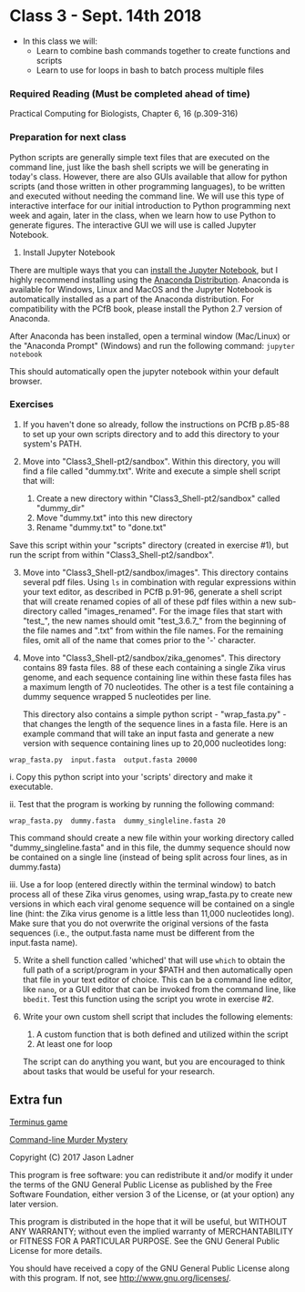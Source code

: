 # Class 3 - Sept. 14th 2018
- In this class we will:
    - Learn to combine bash commands together to create functions and scripts
    - Learn to use for loops in bash to batch process multiple files

### Required Reading (**Must be completed ahead of time**)
Practical Computing for Biologists, Chapter 6, 16 (p.309-316)

### Preparation for next class

Python scripts are generally simple text files that are executed on the command line, just like the bash shell scripts we will be generating in today's class. However, there are also GUIs available that allow for python scripts (and those written in other programming languages), to be written and executed without needing the command line. We will use this type of interactive interface for our initial introduction to Python programming next week and again, later in the class, when we learn how to use Python to generate figures. The interactive GUI we will use is called Jupyter Notebook. 

1. Install Jupyter Notebook

There are multiple ways that you can [install the Jupyter Notebook](http://jupyter.org/install), but I highly recommend installing using the [Anaconda Distribution](https://www.anaconda.com/download/). Anaconda is available for Windows, Linux and MacOS and the Jupyter Notebook is automatically installed as a part of the Anaconda distribution. For compatibility with the PCfB book, please install the Python 2.7 version of Anaconda. 

After Anaconda has been installed, open a terminal window (Mac/Linux) or the "Anaconda Prompt" (Windows) and run the following command: ```jupyter notebook```

This should automatically open the jupyter notebook within your default browser. 

### Exercises

1. If you haven't done so already, follow the instructions on PCfB p.85-88 to set up your own scripts directory and to add this directory to your system's PATH.

2. Move into "Class3\_Shell-pt2/sandbox". Within this directory, you will find a file called "dummy.txt". Write and execute a simple shell script that will:
    1. Create a new directory within "Class3\_Shell-pt2/sandbox" called "dummy_dir"
    2. Move "dummy.txt" into this new directory
    3. Rename "dummy.txt" to "done.txt"

Save this script within your "scripts" directory (created in exercise #1), but run the script from within "Class3\_Shell-pt2/sandbox".

3. Move into "Class3\_Shell-pt2/sandbox/images". This directory contains several pdf files. Using ```ls``` in combination with regular expressions within your text editor, as described in PCfB p.91-96, generate a shell script that will create renamed copies of all of these pdf files within a new sub-directory called "images\_renamed". For the image files that start with "test\_", the new names should omit "test\_3.6.7\_" from the beginning of the file names and ".txt" from within the file names. For the remaining files, omit all of the name that comes prior to the '-' character.

4. Move into "Class3\_Shell-pt2/sandbox/zika\_genomes". This directory contains 89 fasta files. 88 of these each containing a single Zika virus genome, and each sequence containing line within these fasta files has a maximum length of 70 nucleotides. The other is a test file containing a dummy sequence wrapped 5 nucleotides per line.

    This directory also contains a simple python script - "wrap_fasta.py" - that changes the length of the sequence lines in a fasta file. Here is an example command that will take an input fasta and generate a new version with sequence containing lines up to 20,000 nucleotides long:

```wrap_fasta.py  input.fasta  output.fasta 20000```

i. Copy this python script into your 'scripts' directory and make it executable.  

ii. Test that the program is working by running the following command:

```wrap_fasta.py  dummy.fasta  dummy_singleline.fasta 20```

This command should create a new file within your working directory called "dummy_singleline.fasta" and in this file, the dummy sequence should now be contained on a single line (instead of being split across four lines, as in dummy.fasta)

iii. Use a for loop (entered directly within the terminal window) to batch process all of these Zika virus genomes, using wrap_fasta.py to create new versions in which each viral genome sequence will be contained on a single line (hint: the Zika virus genome is a little less than 11,000 nucleotides long). Make sure that you do not overwrite the original versions of the fasta sequences (i.e., the output.fasta name must be different from the input.fasta name). 

5. Write a shell function called 'whiched' that will use ```which``` to obtain the full path of a script/program in your $PATH and then automatically open that file in your text editor of choice. This can be a command line editor, like ```nano```, or a GUI editor that can be invoked from the command line, like ```bbedit```. Test this function using the script you wrote in exercise #2. 

6. Write your own custom shell script that includes the following elements:
    1. A custom function that is both defined and utilized within the script
    2. At least one for loop
    
    The script can do anything you want, but you are encouraged to think about tasks that would be useful for your research. 


## Extra fun

[Terminus game](http://web.mit.edu/mprat/Public/web/Terminus/Web/main.html)

[Command-line Murder Mystery](https://github.com/veltman/clmystery/)

Copyright (C) 2017  Jason Ladner

This program is free software: you can redistribute it and/or modify
it under the terms of the GNU General Public License as published by
the Free Software Foundation, either version 3 of the License, or
(at your option) any later version.

This program is distributed in the hope that it will be useful,
but WITHOUT ANY WARRANTY; without even the implied warranty of
MERCHANTABILITY or FITNESS FOR A PARTICULAR PURPOSE.  See the
GNU General Public License for more details.

You should have received a copy of the GNU General Public License
along with this program.  If not, see <http://www.gnu.org/licenses/>.



